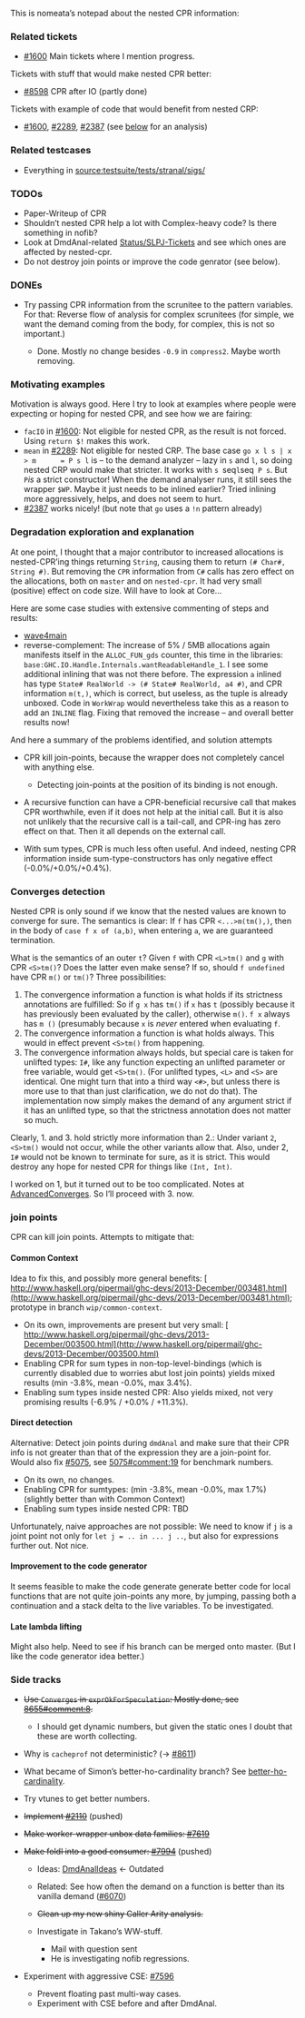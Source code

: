 
This is nomeata’s notepad about the nested CPR information:

### Related tickets

- [\#1600](https://gitlab.haskell.org//ghc/ghc/issues/1600) Main tickets where I mention progress.


Tickets with stuff that would make nested CPR better:

- [\#8598](https://gitlab.haskell.org//ghc/ghc/issues/8598) CPR after IO (partly done)


Tickets with example of code that would benefit from nested CRP:

- [\#1600](https://gitlab.haskell.org//ghc/ghc/issues/1600), [\#2289](https://gitlab.haskell.org//ghc/ghc/issues/2289), [\#2387](https://gitlab.haskell.org//ghc/ghc/issues/2387) (see [below](nested-cpr#motivating-examples) for an analysis)

### Related testcases

- Everything in [source:testsuite/tests/stranal/sigs/](/trac/ghc/browser/testsuite/tests/stranal/sigs)

### TODOs

- Paper-Writeup of CPR
- Shouldn’t nested CPR help a lot with Complex-heavy code? Is there something in nofib?
- Look at DmdAnal-related [Status/SLPJ-Tickets](status/slpj-tickets) and see which ones are affected by nested-cpr.
- Do not destroy join points or improve the code genrator (see below).

### DONEs

- Try passing CPR information from the scrunitee to the pattern variables. For that: Reverse flow of analysis for complex scrunitees (for simple, we want the demand coming from the body, for complex, this is not so important.)

  - Done. Mostly no change besides `-0.9` in `compress2`. Maybe worth removing.

### Motivating examples


Motivation is always good. Here I try to look at examples where people were expecting or hoping for nested CPR, and see how we are fairing:

- `facIO` in [\#1600](https://gitlab.haskell.org//ghc/ghc/issues/1600): Not eligible for nested CPR, as the result is not forced. Using `return $!` makes this work.
- `mean` in [\#2289](https://gitlab.haskell.org//ghc/ghc/issues/2289): Not eligible for nested CRP. The base case `go x l s | x > m      = P s l` is – to the demand analyzer – lazy in `s` and `l`, so doing nested CRP would make that stricter. It works with `s `seq` l `seq` P s`. But `P`*is* a strict constructor! When the demand analyser runs, it still sees the wrapper `$WP`. Maybe it just needs to be inlined earlier? Tried inlining more aggressively, helps, and does not seem to hurt.
- [\#2387](https://gitlab.haskell.org//ghc/ghc/issues/2387) works nicely! (but note that `go` uses a `!n` pattern already)

### Degradation exploration and explanation


At one point, I thought that a major contributor to increased allocations is nested-CPR’ing things returning `String`, causing them to return `(# Char#, String #)`. But removing the `CPR` information from `C#` calls has zero effect on the allocations, both on `master` and on `nested-cpr`. It had very small (positive) effect on code size. Will have to look at Core...


Here are some case studies with extensive commenting of steps and results:

- [wave4main](nested-cpr/wave4main)
- reverse-complement: The increase of 5% / 5MB allocations again manifests itself in the `ALLOC_FUN_gds` counter, this time in the libraries: `base:GHC.IO.Handle.Internals.wantReadableHandle_1`. I see some additional inlining that was not there before. The expression `a` inlined has type `State# RealWorld -> (# State# RealWorld, a4 #)`, and CPR information `m(t,)`, which is correct, but useless, as the tuple is already unboxed. Code in `WorkWrap` would nevertheless take this as a reason to add an `INLINE` flag. Fixing that removed the increase – and overall better results now!


And here a summary of the problems identified, and solution attempts

- CPR kill join-points, because the wrapper does not completely cancel with anything else.

  - Detecting join-points at the position of its binding is not enough.
- A recursive function can have a CPR-beneficial recursive call that makes CPR worthwhile, even if it does not help at the initial call. But it is also not unlikely that the recursive call is a tail-call, and CPR-ing has zero effect on that. Then it all depends on the external call.
- With sum types, CPR is much less often useful. And indeed, nesting CPR information inside sum-type-constructors has only negative effect (-0.0%/+0.0%/+0.4%).

### Converges detection


Nested CPR is only sound if we know that the nested values are known to converge for sure. The semantics is clear: If `f` has CPR `<...>m(tm(),)`, then in the body of `case f x of (a,b)`, when entering `a`, we are guaranteed termination.


What is the semantics of an outer `t`? Given `f` with CPR `<L>tm()` and `g` with CPR `<S>tm()`? Does the latter even make sense? If so, should `f undefined` have CPR `m()` or `tm()`? Three possibilities:

1. The convergence information a function is what holds if its strictness annotations are fulfilled: So if `g x`  has `tm()` if `x` has `t` (possibly because it has previously been evaluated by the caller), otherwise `m()`. `f x` always has `m ()` (presumably because `x` is _never_ entered when evaluating `f`.
1. The convergence information a function is what holds always. This would in effect prevent `<S>tm()` from happening.
1. The convergence information always holds, but special care is taken for unlifted types: `I#`, like any function expecting an unlifted parameter or free variable, would get `<S>tm()`. (For unlifted types, `<L>` and `<S>` are identical. One might turn that into a third way `<#>`, but unless there is more use to that than just clarification, we do not do that). The implementation now simply makes the demand of any argument strict if it has an unlifted type, so that the strictness annotation does not matter so much.


Clearly, 1. and 3. hold strictly more information than 2.: Under variant `2`, `<S>tm()` would not occur, while the other variants allow that. Also, under 2, `I#` would not be known to terminate for sure, as it is strict. This would destroy any hope for nested CPR for things like `(Int, Int)`.


I worked on 1, but it turned out to be too complicated. Notes at [AdvancedConverges](nested-cpr/advanced-converges). So I’ll proceed with 3. now.

### join points


CPR can kill join points. Attempts to mitigate that:

#### Common Context


Idea to fix this, and possibly more general benefits:
[ http://www.haskell.org/pipermail/ghc-devs/2013-December/003481.html](http://www.haskell.org/pipermail/ghc-devs/2013-December/003481.html); prototype in branch `wip/common-context`.

- On its own, improvements are present but very small: [ http://www.haskell.org/pipermail/ghc-devs/2013-December/003500.html](http://www.haskell.org/pipermail/ghc-devs/2013-December/003500.html)
- Enabling CPR for sum types in non-top-level-bindings (which is currently disabled due to worries abut lost join points) yields mixed results (min -3.8%, mean -0.0%, max 3.4%).
- Enabling sum types inside nested CPR: Also yields mixed, not very promising results (-6.9% / +0.0% / +11.3%).

#### Direct detection


Alternative: Detect join points during `dmdAnal` and make sure that their CPR info is not greater than that of the expression they are a join-point for. Would also fix [\#5075](https://gitlab.haskell.org//ghc/ghc/issues/5075), see [5075\#comment:19](https://gitlab.haskell.org//ghc/ghc/issues/5075) for benchmark numbers.

- On its own, no changes.
- Enabling CPR for sumtypes: (min -3.8%, mean -0.0%, max 1.7%) (slightly better than with Common Context)
- Enabling sum types inside nested CPR: TBD


Unfortunately, naive approaches are not possible: We need to know if `j` is a joint point not only for `let j = .. in ... j ..`, but also for expressions further out. Not nice.

#### Improvement to the code generator


It seems feasible to make the code generate generate better code for local functions that are not quite join-points any more, by jumping, passing both a continuation and a stack delta to the live variables. To be investigated.

#### Late lambda lifting


Might also help. Need to see if his branch can be merged onto master. (But I like the code generator idea better.)

### Side tracks

- ~~Use `Converges` in `exprOkForSpeculation`: Mostly done, see [8655\#comment:8](https://gitlab.haskell.org//ghc/ghc/issues/8655).~~

  - I should get dynamic numbers, but given the static ones I doubt that these are worth collecting.
- Why is `cacheprof` not deterministic? (→ [\#8611](https://gitlab.haskell.org//ghc/ghc/issues/8611))
- What became of Simon’s better-ho-cardinality branch? See [better-ho-cardinality](nested-cpr/better-ho-cardinality).
- Try vtunes to get better numbers.
- ~~Implement [\#2110](https://gitlab.haskell.org//ghc/ghc/issues/2110)~~ (pushed)
- ~~Make worker-wrapper unbox data families: [\#7619](https://gitlab.haskell.org//ghc/ghc/issues/7619)~~
- ~~Make foldl into a good consumer: [\#7994](https://gitlab.haskell.org//ghc/ghc/issues/7994)~~ (pushed)

  - Ideas: [DmdAnalIdeas](nested-cpr/dmd-anal-ideas) ← Outdated
  - Related: See how often the demand on a function is better than its vanilla demand ([\#6070](https://gitlab.haskell.org//ghc/ghc/issues/6070))
  - ~~Clean up my new shiny Caller Arity analysis.~~
  - Investigate in Takano’s WW-stuff.

    - Mail with question sent
    - He is investigating nofib regressions.
- Experiment with aggressive CSE: [\#7596](https://gitlab.haskell.org//ghc/ghc/issues/7596)

  - Prevent floating past multi-way cases.
  - Experiment with CSE before and after DmdAnal.
